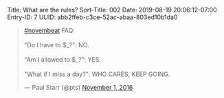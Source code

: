 Title: What are the rules?
Sort-Title: 002
Date: 2019-08-19 20:06:12-07:00
Entry-ID: 7
UUID: abb2ffeb-c3ce-52ac-abaa-803ed10b1da0

<blockquote class="twitter-tweet"><p lang="en" dir="ltr"><a href="https://twitter.com/hashtag/novembeat?src=hash&amp;ref_src=twsrc%5Etfw">#novembeat</a> FAQ:<br><br>&quot;Do I have to $_?&quot;: NO.<br><br>&quot;Am I allowed to $_?&quot;: YES.<br><br>&quot;What if I miss a day?&quot;: WHO CARES, KEEP GOING.</p>&mdash; Paul Starr (@pts) <a href="https://twitter.com/pts/status/793492358428028928?ref_src=twsrc%5Etfw">November 1, 2016</a></blockquote> <script async src="https://platform.twitter.com/widgets.js" charset="utf-8"></script>

